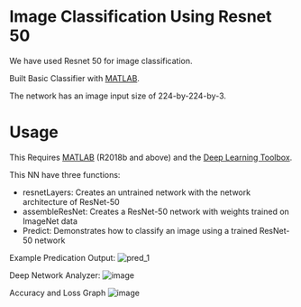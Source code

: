 # Image Classification Using Resnet 50

We have used Resnet 50 for image classification.

Built Basic Classifier with [MATLAB](https://www.mathworks.com/products/matlab.html).

The network has an image input size of 224-by-224-by-3.


# Usage

This Requires [MATLAB](https://www.mathworks.com/products/matlab.html) (R2018b and above) and the [Deep Learning Toolbox](https://www.mathworks.com/products/deep-learning.html).

This NN have three functions:
- resnetLayers: Creates an untrained network with the network architecture of ResNet-50
- assembleResNet: Creates a ResNet-50 network with weights trained on ImageNet data
- Predict: Demonstrates how to classify an image using a trained ResNet-50 network

Example Predication Output:
![pred_1](https://user-images.githubusercontent.com/52782379/180206911-e1da23f6-f476-4635-8134-7df73871436a.png)

Deep Network Analyzer: 
![image](https://user-images.githubusercontent.com/52782379/180207037-43892b54-80d1-4b54-afa7-6761009211fd.png)

Accuracy and Loss Graph
![image](https://user-images.githubusercontent.com/52782379/180206683-c1a03335-76ef-4908-99b6-c8176f70d8ac.png)

